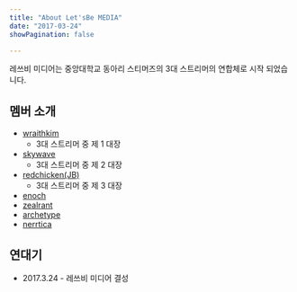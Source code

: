 ```yaml
---
title: "About Let'sBe MEDIA"
date: "2017-03-24"
showPagination: false

---
```


레쓰비 미디어는 중앙대학교 동아리 스티머즈의 3대 스트리머의 연합체로 시작 되었습니다.

## 멤버 소개

* [wraithkim](https://www.youtube.com/channel/UCqJDz2pbPY-tvO1I5Ks5jxA)
	* 3대 스트리머 중 제 1 대장
* [skywave](https://youtube.com/skywavetm)
	* 3대 스트리머 중 제 2 대장
* [redchicken(JB)](https://www.youtube.com/channel/UCc-PaI2bNiNMOTYkildsybw)
	* 3대 스트리머 중 제 3 대장
* [enoch](https://youtube.com/enochjwsong)
* [zealrant](https://www.youtube.com/channel/UCHUX1nNq2ZHedwkgWoBVxUw)
* [archetype](https://www.youtube.com/channel/UCT8oVl13_Po7JjIFB8Nmqew)
* [nerrtica](https://youtube.com/DainChoiNerrtica)

## 연대기

* 2017.3.24 - 레쓰비 미디어 결성
